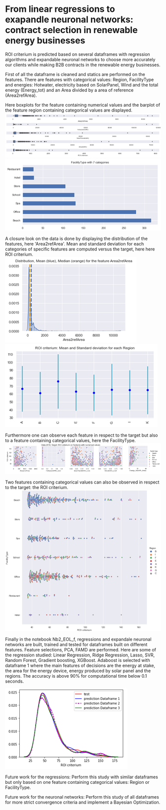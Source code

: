 # From linear regressions to exapandle neuronal networks: contract selection in renewable energy businesses
ROI criterium is predicted based on several dataframes with regression algorithms and expandable neuronal networks to choose more accurately our clients while making B2B contracts in the renewable energy businesses.

First of all the dataframe is cleaned and statics are performed on the features. There are features with categorical values: Region, FacilityType and energies: 
Hotwater, electricity based on SolarPanel, Wind and the total energy (Energy_tot) and an Area divided by a area of reference (Area2refArea).

Here boxplots for the feature containing numerical values and the barplot of the feature region containing categorical values are displayed.
![](images/pic2.png)
![](images/pic3.png)

A closure look on the data is done by displaying the distribution of the features, here 'Area2refArea'. Mean and standard deviation for each categories of specific features are computed versus the target, here here ROI criterium.
![](images/pic4.png)
![](images/pic8.png)

Furthermore one can observe each feature in respect to the target but also to a feature containing categorical values, here the FacilityType.
![](images/pic6.png)


Two features containing categorical values can also be observed  in respect to the target: the ROI criterium.
![](images/pic7.png)

Finally in the notebook Nb2_EOL_f, regressions and expandale neuronal networks are built, trained and tested for dataframes built on different features. Feature selections, PCA, FAMD are performed.
Here are some of the regression studied: Linear Regression, Ridge Regression, Lasso, SVR, Random Forest, Gradient boosting, XGBoost. 
Adaboost is selected with dataframe 1 where the main features of decisions are the energy at stake, the area for the energy device, energy produced by solar panel and the regions. The accuracy is above 90% for computational time below 0.1 seconds. 

![](images/pic9.png)

Future work for the regressions: Perform this study with similar dataframes but only based on one feature containing categorical values: Region or FacilityType.

Future work for the neuronal networks: Perform this study of all dataframes for more strict convergence criteria and implement a Bayesian Optimization.


